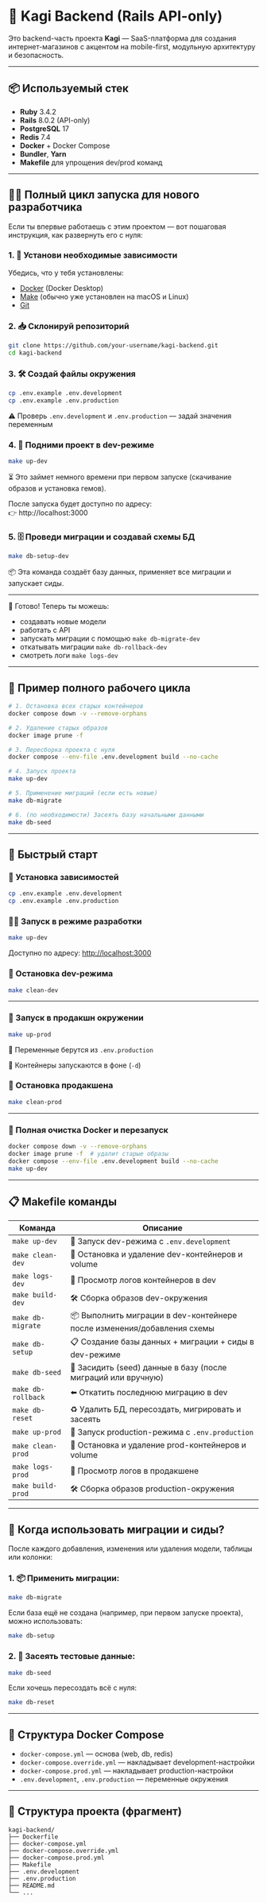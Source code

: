 # 🧠 Kagi Backend (Rails API-only)

Это backend-часть проекта **Kagi** — SaaS-платформа для создания интернет-магазинов с акцентом на mobile-first, модульную архитектуру и безопасность.

---

## 📦 Используемый стек

- **Ruby** 3.4.2
- **Rails** 8.0.2 (API-only)
- **PostgreSQL** 17
- **Redis** 7.4
- **Docker** + Docker Compose
- **Bundler**, **Yarn**
- **Makefile** для упрощения dev/prod команд

---

## 👨‍💻 Полный цикл запуска для нового разработчика

Если ты впервые работаешь с этим проектом — вот пошаговая инструкция, как развернуть его с нуля:

### 1. 🔧 Установи необходимые зависимости

Убедись, что у тебя установлены:

- [Docker](https://www.docker.com/) (Docker Desktop)
- [Make](https://www.gnu.org/software/make/) (обычно уже установлен на macOS и Linux)
- [Git](https://git-scm.com/)

### 2. 📥 Склонируй репозиторий

```bash
git clone https://github.com/your-username/kagi-backend.git
cd kagi-backend
```

### 3. 🛠 Создай файлы окружения

```bash
cp .env.example .env.development
cp .env.example .env.production
```

⚠️ Проверь `.env.development` и `.env.production` — задай значения переменным

### 4. 🐳 Подними проект в dev-режиме

```bash
make up-dev
```

⏳ Это займет немного времени при первом запуске (скачивание образов и установка гемов).

После запуска будет доступно по адресу:  
👉 http://localhost:3000

### 5. 🗄️ Проведи миграции и создавай схемы БД

```bash
make db-setup-dev
```

📦 Эта команда создаёт базу данных, применяет все миграции и запускает сиды.

---

📌 Готово! Теперь ты можешь:

- создавать новые модели
- работать с API
- запускать миграции с помощью `make db-migrate-dev`
- откатывать миграции `make db-rollback-dev`
- смотреть логи `make logs-dev`

---

## 🔄 Пример полного рабочего цикла

```bash
# 1. Остановка всех старых контейнеров
docker compose down -v --remove-orphans

# 2. Удаление старых образов
docker image prune -f

# 3. Пересборка проекта с нуля
docker compose --env-file .env.development build --no-cache

# 4. Запуск проекта
make up-dev

# 5. Применение миграций (если есть новые)
make db-migrate

# 6. (по необходимости) Засеять базу начальными данными
make db-seed
```

---

## 🚀 Быстрый старт

### 🔧 Установка зависимостей

```bash
cp .env.example .env.development
cp .env.example .env.production
```

### 👨‍💻 Запуск в режиме разработки

```bash
make up-dev
```

Доступно по адресу: [http://localhost:3000](http://localhost:3000)

### 🧼 Остановка dev-режима

```bash
make clean-dev
```

---

### 🚀 Запуск в продакшн окружении

```bash
make up-prod
```

🔐 Переменные берутся из `.env.production`

📄 Контейнеры запускаются в фоне (`-d`)

### 🧼 Остановка продакшена

```bash
make clean-prod
```

---

### 🧼 Полная очистка Docker и перезапуск

```bash
docker compose down -v --remove-orphans
docker image prune -f  # удалит старые образы
docker compose --env-file .env.development build --no-cache
make up-dev
```

---

## 📋 Makefile команды

| Команда            | Описание                                                                |
| ------------------ | ----------------------------------------------------------------------- |
| `make up-dev`      | 🚀 Запуск dev-режима с `.env.development`                               |
| `make clean-dev`   | 🧹 Остановка и удаление dev-контейнеров и volume                        |
| `make logs-dev`    | 🐛 Просмотр логов контейнеров в dev                                     |
| `make build-dev`   | 🛠 Сборка образов dev-окружения                                          |
| `make db-migrate`  | 📦 Выполнить миграции в dev-контейнере после изменения/добавления схемы |
| `make db-setup`    | 📋 Создание базы данных + миграции + сиды в dev-режиме                  |
| `make db-seed`     | 🌱 Засидить (seed) данные в базу (после миграций или вручную)           |
| `make db-rollback` | ⬅️ Откатить последнюю миграцию в dev                                    |
| `make db-reset`    | ♻️ Удалить БД, пересоздать, мигрировать и засеять                       |
| `make up-prod`     | 🚀 Запуск production-режима с `.env.production`                         |
| `make clean-prod`  | 🧹 Остановка и удаление prod-контейнеров и volume                       |
| `make logs-prod`   | 🐛 Просмотр логов в продакшене                                          |
| `make build-prod`  | 🛠 Сборка образов production-окружения                                   |

---

## 🧪 Когда использовать миграции и сиды?

После каждого добавления, изменения или удаления модели, таблицы или колонки:

### 1. 📦 Применить миграции:

```bash
make db-migrate
```

Если база ещё не создана (например, при первом запуске проекта), можно использовать:

```bash
make db-setup
```

### 2. 🌱 Засеять тестовые данные:

```bash
make db-seed
```

Если хочешь пересоздать всё с нуля:

```bash
make db-reset
```

---

## 🐳 Структура Docker Compose

- `docker-compose.yml` — основа (web, db, redis)
- `docker-compose.override.yml` — накладывает development-настройки
- `docker-compose.prod.yml` — накладывает production-настройки
- `.env.development`, `.env.production` — переменные окружения

---

## 📁 Структура проекта (фрагмент)

```
kagi-backend/
├── Dockerfile
├── docker-compose.yml
├── docker-compose.override.yml
├── docker-compose.prod.yml
├── Makefile
├── .env.development
├── .env.production
├── README.md
└── ...
```
